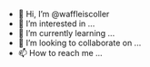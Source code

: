 - 👋 Hi, I’m @waffleiscoller
- 👀 I’m interested in ...
- 🌱 I’m currently learning ...
- 💞️ I’m looking to collaborate on ...
- 📫 How to reach me ...

<!---
waffleiscoller/waffleiscoller is a ✨ special ✨ repository because its `README.md` (this file) appears on your GitHub profile.
You can click the Preview link to take a look at your changes.
--->
